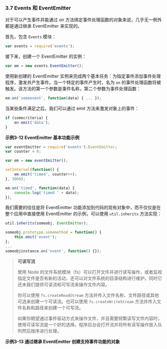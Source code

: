 ### 3.7 Events 和 EventEmitter

对于可以产生事件并能通过 on 方法绑定事件处理函数的对象来说，几乎无一例外都是通过继承 EventEmitter 来实现的。

首先，包含 `Events` 模块：

```js
var events = require('events');
```

接下来，创建一个 EventEmitter 的实例：

```js
var em = new events.EventEmitter();
```

使用新创建的 EventEmitter 实例来完成两个基本任务：为指定事件添加事件处理程序，激发并产生事件。当一个特定的事件产生时，名为 `on` 的事件处理函数将被触发。该方法的第一个参数是事件名称，第二个参数为事件处理函数：

```js
em.on('someevent', function(data) { ... });
```

当某些条件满足之后，我们可以通过 emit 方法来激发对象上的事件：

```js
if (somecriteria) {
    en.emit('data');
}
```

**示例3-12 EventEmitter 基本功能示例**

```js
var eventEmitter = require('events').EventEmitter;
var counter = 0;

var em = new eventEmitter();

setInterval(function() {
    em.emit('timed', counter++);
}, 3000);

em.on('timed', function(data) {
    console.log('timed ' + data);
});
```

我们需要的往往是将 EventEmitter 功能添加到代码的现有对象中，而不仅仅是在整个应用中直接使用 EventEmitter 的示例，可以使用 `util.inherits` 方法实现：

```js
util.inherits(someobj, EventEmitter);

someobj.prototype.somemethod = function() {
    this.emit('event');
};
...
someobjinstance.on('event', function() {});
```

> **可读写流**
>
> 使用 Node 的文件系统模块（fs）可以打开文件并进行读写操作，或者监视指定文件是否有新的活动，还可以对文件系统的目录结构进行维护。同时它还未我们提供可读流和可写流来操作文件内容。
>
> 你可以使用 `fs.createReadStream` 方法并传入文件名称、文件路径或其他可选来创建一个可读流。也可以使用 `fs.createWriteStream`  方法并传入文件名称和路径来创建一个可写流。
>
> 如果你期望通过事件驱动方式来操作文件，并且需要频繁读写文件内容时，使用可读写流是一个好的选择。程序后台会打开流并将所有读写操作放入队列然后按序进行处理。

**示例3-13 通过继承 EventEmitter 创建支持事件功能的对象**

```js
```



